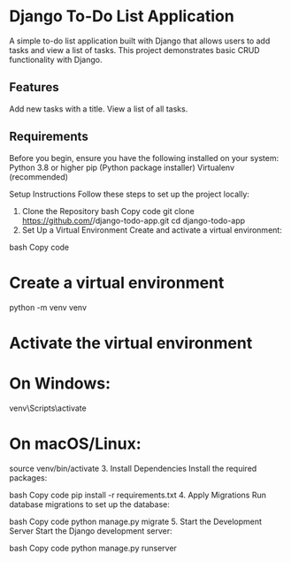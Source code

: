 # Django To-Do List Application
A simple to-do list application built with Django that allows users to add tasks and view a list of tasks. This project demonstrates basic CRUD functionality with Django.

## Features
Add new tasks with a title.
View a list of all tasks.

## Requirements
Before you begin, ensure you have the following installed on your system:
Python 3.8 or higher
pip (Python package installer)
Virtualenv (recommended)

Setup Instructions
Follow these steps to set up the project locally:

1. Clone the Repository
bash
Copy code
git clone https://github.com/<your-username>/django-todo-app.git
cd django-todo-app
2. Set Up a Virtual Environment
Create and activate a virtual environment:

bash
Copy code
# Create a virtual environment
python -m venv venv

# Activate the virtual environment
# On Windows:
venv\Scripts\activate
# On macOS/Linux:
source venv/bin/activate
3. Install Dependencies
Install the required packages:

bash
Copy code
pip install -r requirements.txt
4. Apply Migrations
Run database migrations to set up the database:

bash
Copy code
python manage.py migrate
5. Start the Development Server
Start the Django development server:

bash
Copy code
python manage.py runserver
